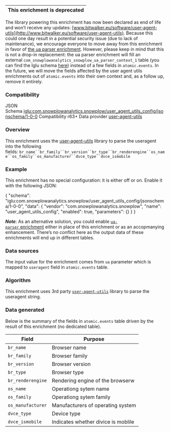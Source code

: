| This enrichment is deprecated |
| --- |

The library powering this enrichment has now been declared as end of life and won’t receive any updates: [www.bitwalker.eu/software/user-agent-utils](http://www.bitwalker.eu/software/user-agent-utils). Because this could one day result in a potential security issue (due to lack of maintenance), we encourage everyone to move away from this enrichment in favor of [the ua parser enrichment](https://github.com/snowplow/snowplow/wiki/ua-parser-enrichment). However, please keep in mind that this is not a drop-in replacement: the ua parser enrichment will fill an external `com_snowplowanalytics_snowplow_ua_parser_context_1` table (you can find the Iglu schema [here](https://github.com/snowplow/iglu-central/blob/master/schemas/com.snowplowanalytics.snowplow/ua_parser_context/jsonschema/1-0-0)) instead of a few fields in `atomic.events`. In the future, we will move the fields affected by the user agent utils enrichments out of `atomic.events` into their own context and, as a follow up, remove it entirely.

### Compatibility

JSON Schema [iglu:com.snowplowanalytics.snowplow/user\_agent\_utils\_config/jsonschema/1-0-0](http://iglucentral.com/schemas/com.snowplowanalytics.snowplow/user_agent_utils_config/jsonschema/1-0-0) Compatibility r63+ Data provider [user-agent-utils](https://github.com/HaraldWalker/user-agent-utils)

### Overview

This enrichment uses the [user-agent-utils](https://github.com/HaraldWalker/user-agent-utils) library to parse the useragent into the following fields: `br_name``br_family``br_version``br_type``br_renderengine``os_name``os_family``os_manufacturer``dvce_type``dvce_ismobile`

### Example

This enrichment has no special configuration: it is either off or on. Enable it with the following JSON:

{
    "schema": "iglu:com.snowplowanalytics.snowplow/user\_agent\_utils\_config/jsonschema/1-0-0",
    "data": {
        "vendor": "com.snowplowanalytics.snowplow",
        "name": "user\_agent\_utils\_config",
        "enabled": true,
        "parameters": {}
  }
}

_**Note**_: As an alternative solution, you could enable [`ua-parser` enrichment](https://github.com/snowplow/snowplow/wiki/ua-parser-enrichment) either in place of this enrichment or as an accopmanying enhancement. There’s no conflict here as the output data of these enrichments will end up in different tables.

### Data sources

The input value for the enrichment comes from `ua` parameter which is mapped to `useragent` field in `atomic.events` table.

### Algorithm

This enrichment uses 3rd party [`user-agent-utils`](https://github.com/HaraldWalker/user-agent-utils) library to parse the useragent string.

### Data generated

Below is the summary of the fields in `atomic.events` table driven by the result of this enrichment (no dedicated table).

| Field | Purpose |
| --- | --- |
| `br_name` | Browser name |
| `br_family` | Browser family |
| `br_version` | Browser version |
| `br_type` | Browser type |
| `br_renderengine` | Rendering engine of the browserw |
| `os_name` | Operationg sytem name |
| `os_family` | Operationg sytem family |
| `os_manufacturer` | Manufacturers of operating system |
| `dvce_type` | Device type |
| `dvce_ismobile` | Indicates whether divice is moblile |
